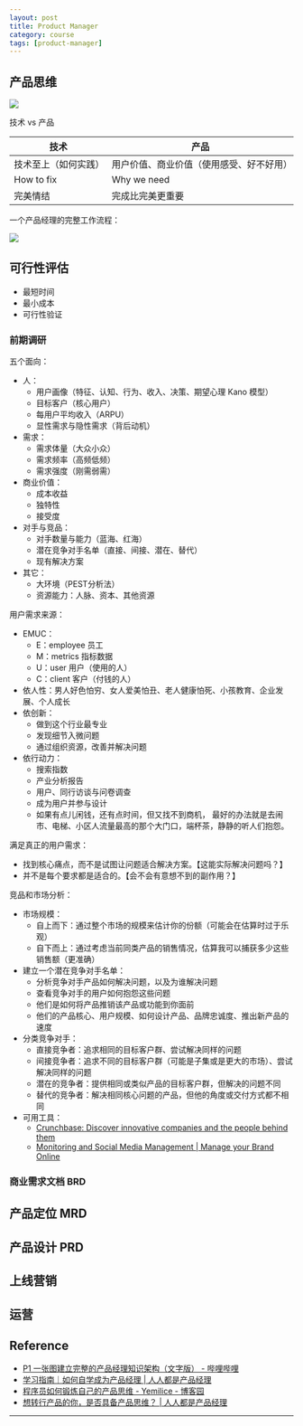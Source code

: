 ```yaml
---
layout: post
title: Product Manager
category: course
tags: [product-manager]
---
```


## 产品思维

![](https://hauchenglee.github.io/assets/images/course/product-manager/pm-diagram.png)

技术 vs 产品

<table>
    <thead>
        <tr>
            <th>技术</th>
            <th>产品</th>
        </tr>
    </thead>
    <tbody>
        <tr>
            <td>技术至上（如何实践）</td>
            <td>用户价值、商业价值（使用感受、好不好用）</td>
        </tr>
        <tr>
            <td>How to fix</td>
            <td>Why we need</td>
        </tr>
        <tr>
            <td>完美情结</td>
            <td>完成比完美更重要</td>
        </tr>
    </tbody>
</table>

一个产品经理的完整工作流程：

![](https://hauchenglee.github.io/assets/images/course/product-manager/pm-workflow.jpg)

## 可行性评估

- 最短时间
- 最小成本
- 可行性验证

### 前期调研

五个面向：
- 人：
    - 用户画像（特征、认知、行为、收入、决策、期望心理 Kano 模型）
    - 目标客户（核心用户）
    - 每用户平均收入（ARPU）
    - 显性需求与隐性需求（背后动机）
- 需求：
    - 需求体量（大众小众）
    - 需求频率（高频低频）
    - 需求强度（刚需弱需）
- 商业价值：
    - 成本收益
    - 独特性
    - 接受度
- 对手与竞品：
    - 对手数量与能力（蓝海、红海）
    - 潜在竞争对手名单（直接、间接、潜在、替代）
    - 现有解决方案
- 其它：
    - 大环境（PEST分析法）
    - 资源能力：人脉、资本、其他资源

用户需求来源：
- EMUC：
    - E：employee 员工
    - M：metrics 指标数据
    - U：user 用户（使用的人）
    - C：client 客户（付钱的人）
- 依人性：男人好色怕穷、女人爱美怕丑、老人健康怕死、小孩教育、企业发展、个人成长
- 依创新：
    - 做到这个行业最专业
    - 发现细节入微问题
    - 通过组织资源，改善并解决问题
- 依行动力：
    - 搜索指数
    - 产业分析报告
    - 用户、同行访谈与问卷调查
    - 成为用户并参与设计
    - 如果有点儿闲钱，还有点时间，但又找不到商机， 最好的办法就是去闹市、电梯、小区人流量最高的那个大门口，端杯茶，静静的听人们抱怨。

满足真正的用户需求：
 - 找到核心痛点，而不是试图让问题适合解决方案。【这能实际解决问题吗？】
 - 并不是每个要求都是适合的。【会不会有意想不到的副作用？】

竞品和市场分析：
- 市场规模：
    - 自上而下：通过整个市场的规模来估计你的份额（可能会在估算时过于乐观）
    - 自下而上：通过考虑当前同类产品的销售情况，估算我可以捕获多少这些销售额（更准确）
- 建立一个潜在竞争对手名单：
    - 分析竞争对手产品如何解决问题，以及为谁解决问题
    - 查看竞争对手的用户如何抱怨这些问题
    - 他们是如何将产品推销该产品或功能到你面前
    - 他们的产品核心、用户规模、如何设计产品、品牌忠诚度、推出新产品的速度
- 分类竞争对手：
    - 直接竞争者：追求相同的目标客户群、尝试解决同样的问题
    - 间接竞争者：追求不同的目标客户群（可能是子集或是更大的市场）、尝试解决同样的问题
    - 潜在的竞争者：提供相同或类似产品的目标客户群，但解决的问题不同
    - 替代的竞争者：解决相同核心问题的产品，但他的角度或交付方式都不相同
- 可用工具：
    - [Crunchbase: Discover innovative companies and the people behind them](https://www.crunchbase.com/)
    - [Monitoring and Social Media Management | Manage your Brand Online](https://mention.com/en/)

### 商业需求文档 BRD

## 产品定位 MRD


## 产品设计 PRD


## 上线营销


## 运营


## Reference

- [P1 一张图建立完整的产品经理知识架构（文字版） - 哔哩哔哩](https://www.bilibili.com/read/cv8310239)
- [学习指南｜如何自学成为产品经理 \| 人人都是产品经理](http://www.woshipm.com/pmd/892079.html)
- [程序员如何锻炼自己的产品思维 - Yemilice - 博客园](https://www.cnblogs.com/Yemilice/p/11617318.html)
- [想转行产品的你，是否具备产品思维？ \| 人人都是产品经理](http://www.woshipm.com/pmd/707299.html)

---